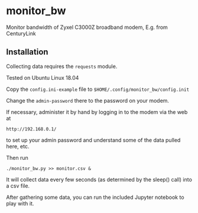 # monitor_bw
Monitor bandwidth of Zyxel C3000Z broadband modem, E.g. from CenturyLink

## Installation
Collecting data requires the `requests` module.

Tested on Ubuntu Linux 18.04

Copy the `config.ini-example` file to `$HOME/.config/monitor_bw/config.init`

Change the `admin-password` there to the password on your modem.

If necessary, administer it by hand by logging in to the modem via the web at

    http://192.168.0.1/

to set up your admin password and understand some of the data pulled here, etc.

Then run

    ./monitor_bw.py >> monitor.csv &

It will collect data every few seconds (as determined by the sleep() call) into a csv file.

After gathering some data, you can run the included Jupyter notebook to play with it.
